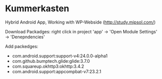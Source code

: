 # Kummerkasten
Hybrid Android App, Working with WP-Webside (http://study.mipsol.com/) 

Download Packadges:
  right click in project 'app' -> 'Open Module Settings' -> 'Denepndencies'

  Add packedges:
  - com.android.support:support-v4:24.0.0-alpha1
  - com.github.bumptech.glide:glide:3.7.0
  - com.squareup.okhttp3:okhttp:3.4.2
  - com.android.support:appcompbat-v7:23.2.1
  
  
